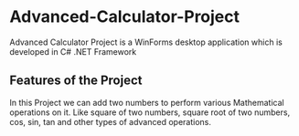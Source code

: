 # Advanced-Calculator-Project
Advanced Calculator Project is a WinForms desktop application which is developed in C# .NET Framework

## Features of the Project
In this Project we can add two numbers to perform various Mathematical operations on it.
Like square of two numbers, square root of two numbers, cos, sin, tan and other types of advanced operations.

